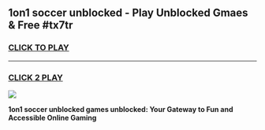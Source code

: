 
## 1on1 soccer unblocked - Play Unblocked Gmaes & Free #tx7tr
<h3>
<a href="https://news.freeplayer.one?title=1on1_soccer_unblocked&ref=24F">CLICK TO PLAY</a></h3>
<hr>

<h3>
<a href="https://news.freeplayer.one?title=1on1_soccer_unblocked&ref=24F">CLICK 2 PLAY</a>
  
</h3>

<a href="https://news.freeplayer.one?title=1on1_soccer_unblocked&ref=24F/"><img src="https://clearcache.store/games.png"></a>


**1on1 soccer unblocked games unblocked: Your Gateway to Fun and Accessible Online Gaming**
